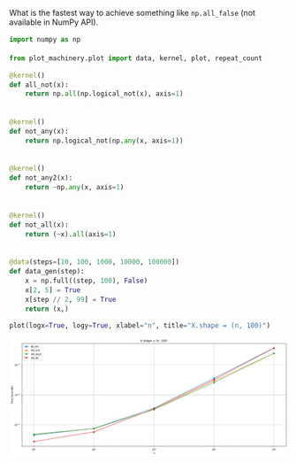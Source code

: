 What is the fastest way to achieve something like `np.all_false` (not available in NumPy API).


```python
import numpy as np

from plot_machinery.plot import data, kernel, plot, repeat_count
```


```python
@kernel()
def all_not(x):
    return np.all(np.logical_not(x), axis=1)


@kernel()
def not_any(x):
    return np.logical_not(np.any(x, axis=1))


@kernel()
def not_any2(x):
    return ~np.any(x, axis=1)


@kernel()
def not_all(x):
    return (~x).all(axis=1)


@data(steps=[10, 100, 1000, 10000, 100000])
def data_gen(step):
    x = np.full((step, 100), False)
    x[2, 5] = True
    x[step // 2, 99] = True
    return (x,)
```


```python
plot(logx=True, logy=True, xlabel="n", title="X.shape = (n, 100)")
```


    
![png](README_files/README_3_0.png)
    

